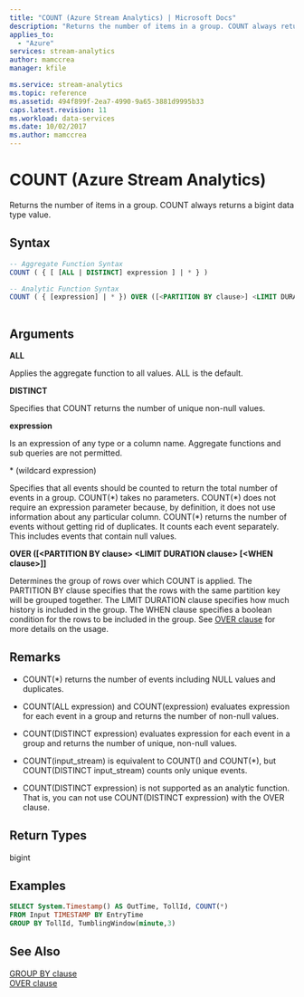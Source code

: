 ```yaml
---
title: "COUNT (Azure Stream Analytics) | Microsoft Docs"
description: "Returns the number of items in a group. COUNT always returns a bigint data type value."
applies_to: 
  - "Azure"
services: stream-analytics
author: mamccrea
manager: kfile

ms.service: stream-analytics
ms.topic: reference
ms.assetid: 494f899f-2ea7-4990-9a65-3881d9995b33
caps.latest.revision: 11
ms.workload: data-services
ms.date: 10/02/2017
ms.author: mamccrea
---
```

# COUNT (Azure Stream Analytics)
  Returns the number of items in a group. COUNT always returns a bigint data type value.  
  
 ## Syntax  
  
```SQL
-- Aggregate Function Syntax
COUNT ( { [ [ALL | DISTINCT] expression ] | * } ) 

-- Analytic Function Syntax
COUNT ( { [expression] | * }) OVER ([<PARTITION BY clause>] <LIMIT DURATION clause> [<WHEN clause>])
  
```  
  
## Arguments  
**ALL**

Applies the aggregate function to all values. ALL is the default.

**DISTINCT**

Specifies that COUNT returns the number of unique non-null values.

**expression**  
  
Is an expression of any type or a column name. Aggregate functions and sub queries are not permitted.  
  
\* (wildcard expression) 
  
Specifies that all events should be counted to return the total number of events in a group. COUNT(\*) takes no parameters. COUNT(\*) does not require an expression parameter because, by definition, it does not use information about any particular column. COUNT(\*) returns the number of events without getting rid of duplicates. It counts each event separately. This includes events that contain null values.

**OVER ([\<PARTITION BY clause> \<LIMIT DURATION clause> [\<WHEN clause>]]**

Determines the group of rows over which COUNT is applied. The PARTITION BY clause specifies that the rows with the same partition key will be grouped together. The LIMIT DURATION clause specifies how much history is included in the group. The WHEN clause specifies a boolean condition for the rows to be included in the group. See [OVER clause](over-azure-stream-analytics.md) for more details on the usage.

## Remarks

 - COUNT(*) returns the number of events including NULL values and duplicates.

 - COUNT(ALL expression) and COUNT(expression) evaluates expression for each event in a group and returns the number of non-null values.

 - COUNT(DISTINCT expression) evaluates expression for each event in a group and returns the number of unique, non-null values.

 - COUNT(input_stream) is equivalent to COUNT() and COUNT(*), but COUNT(DISTINCT input_stream) counts only unique events.

 - COUNT(DISTINCT expression) is not supported as an analytic function. That is, you can not use COUNT(DISTINCT expression) with the OVER clause.

  
## Return Types  
 bigint  
  
## Examples  

```SQL  
SELECT System.Timestamp() AS OutTime, TollId, COUNT(*)   
FROM Input TIMESTAMP BY EntryTime  
GROUP BY TollId, TumblingWindow(minute,3)  
```  

## See Also
[GROUP BY clause](group-by-azure-stream-analytics.md)   
[OVER clause](over-azure-stream-analytics.md)
